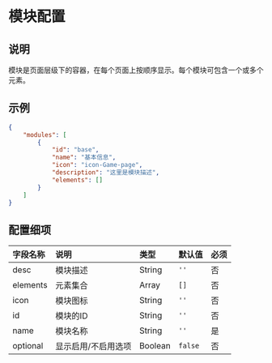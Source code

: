 # 模块配置

## 说明

模块是页面层级下的容器，在每个页面上按顺序显示。每个模块可包含一个或多个元素。

## 示例

```json
{
    "modules": [
        {
            "id": "base",
            "name": "基本信息",
            "icon": "icon-Game-page",
            "description": "这里是模块描述",
            "elements": []
        }
    ]
}
```

## 配置细项

字段名称     | 说明         | 类型   |  默认值   | 必须
:------- | :--------- | :------ | :-| :---
desc     | 模块描述       | String | `''` | 否
elements   | 元素集合      | Array  | `[]` | 否
icon     | 模块图标     | String | `''` | 否
id      | 模块的ID     | String | `''`  | 否
name     | 模块名称       | String | `''` | 是
optional | 显示启用/不启用选项 | Boolean | `false`| 否
